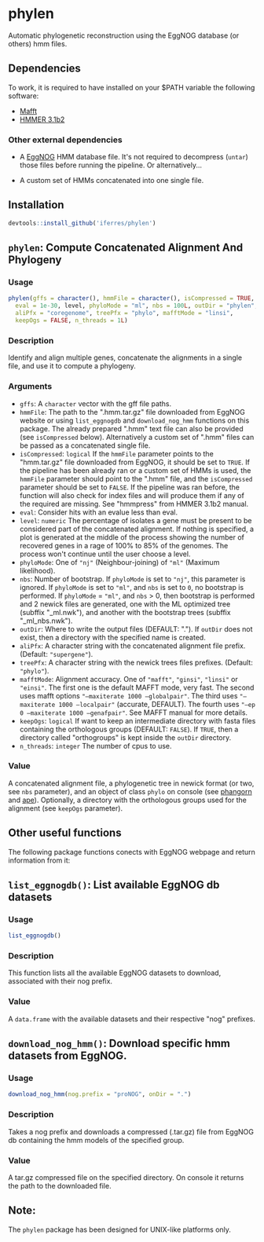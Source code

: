 # phylen
Automatic phylogenetic reconstruction using the EggNOG database (or others) hmm files.

## Dependencies
To work, it is required to have installed on your $PATH variable the following software:
 * [Mafft](http://mafft.cbrc.jp/alignment/software/)
 * [HMMER 3.1b2](http://hmmer.org/download.html)
### Other external dependencies

 * A [EggNOG](http://eggnogdb.embl.de/#/app/downloads) HMM database file. It's not required to decompress (`untar`) those files before running the pipeline. Or alternatively...

 * A custom set of HMMs concatenated into one single file.
 
## Installation
```r
devtools::install_github('iferres/phylen')
```

## `phylen`: Compute Concatenated Alignment And Phylogeny
### Usage
```r
phylen(gffs = character(), hmmFile = character(), isCompressed = TRUE,
  eval = 1e-30, level, phyloMode = "ml", nbs = 100L, outDir = "phylen",
  aliPfx = "coregenome", treePfx = "phylo", mafftMode = "linsi",
  keepOgs = FALSE, n_threads = 1L)
```
### Description
Identify and align multiple genes, concatenate the alignments in a single file, and use it to compute a phylogeny.

### Arguments
 * `gffs`: A `character` vector with the gff file paths.
 * `hmmFile`: The path to the ".hmm.tar.gz" file downloaded from EggNOG website or using `list_eggnogdb` and `download_nog_hmm` functions on this package. The already prepared ".hmm" text file can also be provided (see `isCompressed` below). Alternatively a custom set of ".hmm" files can be passed as a concatenated single file.
 * `isCompressed`: `logical` If the `hmmFile` parameter points to the "hmm.tar.gz" file downloaded from EggNOG, it should be set to `TRUE`. If the pipeline has been already ran or a custom set of HMMs is used, the `hmmFile` parameter should point to the ".hmm" file, and the `isCompressed` parameter should be set to `FALSE`. If the pipeline was ran before, the function will also check for index files and will produce them if any of the required are missing. See "hmmpress" from HMMER 3.1b2 manual.
 * `eval`: Consider hits with an evalue less than eval.
 * `level`: `numeric` The percentage of isolates a gene must be present to be considered part of the concatenated alignment. If nothing is specified, a plot is generated at the middle of the process showing the number of recovered genes in a rage of 100% to 85% of the genomes. The process won't continue until the user choose a level.
 * `phyloMode`: One of `"nj"` (Neighbour-joining) of `"ml"` (Maximum likelihood).
 * `nbs`: Number of bootstrap. If `phyloMode` is set to `"nj"`, this parameter is ignored. If `phyloMode` is set to `"ml"`, and `nbs` is set to `0`, no bootstrap is performed. If `phyloMode` = `"ml"`, and `nbs` > 0, then bootstrap is performed and 2 newick files are generated, one with the ML optimized tree (subffix "\_ml.nwk"), and another with the bootstrap trees (subffix "\_ml\_nbs.nwk").
 * `outDir`: Where to write the output files (DEFAULT: "."). If `outDir` does not exist, then a directory with the specified name is created.
 * `aliPfx`: A character string with the concatenated alignment file prefix. (Default: `"supergene"`).
 * `treePfx`: A character string with the newick trees files prefixes. (Default: `"phylo"`).
 * `mafftMode`: Alignment accuracy. One of `"mafft"`, `"ginsi"`, `"linsi"` or `"einsi"`. The first one is the default MAFFT mode, very fast. The second uses mafft options `"–maxiterate 1000 –globalpair"`. The third uses `"–maxiterate 1000 –localpair"` (accurate, DEFAULT). The fourth uses `"–ep 0 –maxiterate 1000 –genafpair"`. See MAFFT manual for more details.
 * `keepOgs`: `logical` If want to keep an intermediate directory with fasta files containing the orthologous groups (DEFAULT: `FALSE`). If `TRUE`, then a directory called "orthogroups" is kept inside the `outDir` directory.
 * `n_threads`: `integer` The number of cpus to use.
 
### Value
A concatenated alignment file, a phylogenetic tree in newick format (or two, see `nbs` parameter), and an object of class `phylo` on console (see [phangorn](https://github.com/KlausVigo/phangorn) and [ape](http://ape-package.ird.fr/)). Optionally, a directory with the orthologous groups used for the alignment (see `keepOgs` parameter).

## Other useful functions
The following package functions conects with EggNOG webpage and return information from it:

## `list_eggnogdb()`: List available EggNOG db datasets
### Usage
```r
list_eggnogdb()
```
### Description
This function lists all the available EggNOG datasets to download, associated with their nog prefix.

### Value
A `data.frame` with the available datasets and their respective "nog" prefixes.

## `download_nog_hmm()`: Download specific hmm datasets from EggNOG.
### Usage
```r
download_nog_hmm(nog.prefix = "proNOG", onDir = ".")
```
### Description
Takes a nog prefix and downloads a compressed (.tar.gz) file from EggNOG db containing the hmm models of the specified group.

### Value
A tar.gz compressed file on the specified directory. On console it returns the path to the downloaded file.

## Note:

The `phylen` package has been designed for UNIX-like platforms only.



